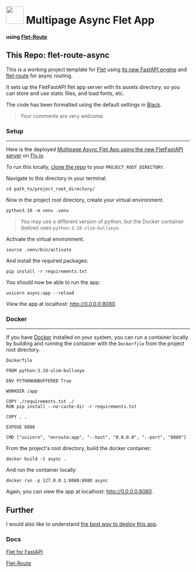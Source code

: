 
# <img src="https://s3.us-west-2.amazonaws.com/polae.io/static/polae_logo_text_label_white_256.png"  width="48">  Multipage Async Flet App
#### using [Flet-Route](https://github.com/saurabhwadekar/flet_route)

## This Repo: flet-route-async 
This is a working project template for [Flet](https://flet.dev/) using [its new FastAPI engine](https://flet.dev/blog/flet-for-fastapi) and [flet-route](https://github.com/saurabhwadekar/flet_route) for async routing.

It sets up the FletFastAPI flet app server with its assets directory, so you can store and use static files, and load fonts, etc.

The code has been formatted using the default settings in [Black](https://black.readthedocs.io/en/stable/#).

>Your comments are very welcome.

### Setup

---

Here is the deployed [Multipage Async Flet App using the new FletFastAPI server](https://flet-route-async.fly.dev/) on [Fly.io](https://fly.io/).

To run this locally, [clone the repo](https://github.com/polae/flet-route-async) to your `PROJECT_ROOT_DIRECTORY`.

Navigate to this directory in your terminal.


```
cd path_to/project_root_directory/
```
Now in the project root directory, create your virtual environment.

```
python3.10 -m venv .venv
```
> You may use a different version of python, but the Docker container (below) uses `python:3.10-slim-bullseye`.

Activate the virtual environment.
```
source .venv/bin/activate 
```


And install the required packages:


```
pip install -r requirements.txt
```


You should now be able to run the app:

```
uvicorn async:app --reload
```

View the app at localhost: http://0.0.0.0:8080.


### Docker
---

 If you have [Docker](https://www.docker.com/) installed on your system, you can run a container locally by building and running the container with the `Dockerfile` from the project root directory.

 `Dockerfile`

   ```
   FROM python:3.10-slim-bullseye

  ENV PYTHONUNBUFFERED True

  WORKDIR /app

  COPY ./requirements.txt ./
  RUN pip install --no-cache-dir -r requirements.txt

  COPY . .

  EXPOSE 8080

  CMD ["uvicorn", "enroute:app", "--host", "0.0.0.0", "--port", "8080"]
   ```

 From the project's root directory, build the docker container:

 ```
docker build -t async .
```

And run the container locally:

```
docker run -p 127.0.0.1:8080:8080 async
```

Again, you can view the app at localhost: http://0.0.0.0:8080.


## Further

I would also like to understand [the best way to deploy this app](docs/deployment.md).  

### Docs

[Flet for FastAPI](https://flet.dev/blog/flet-for-fastapi)

[Flet-Route](https://github.com/saurabhwadekar/flet_route)